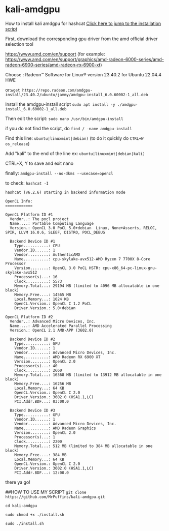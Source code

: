 # kali-amdgpu
How to install kali amdgpu for hashcat
[Click here to jump to the installation script](#installation)

First, download the corresponding gpu driver from the amd official driver selection tool

https://www.amd.com/en/support
(for example: https://www.amd.com/en/support/graphics/amd-radeon-6000-series/amd-radeon-6900-series/amd-radeon-rx-6900-xt)

Choose : Radeon™ Software for Linux® version 23.40.2 for Ubuntu 22.04.4 HWE

or:```wget https://repo.radeon.com/amdgpu-install/23.40.2/ubuntu/jammy/amdgpu-install_6.0.60002-1_all.deb```

Install the amdgpu-install script
```sudo apt install -y ./amdgpu-install_6.0.60002-1_all.deb```

Then edit the script:
```sudo nano /usr/bin/amdgpu-install```

if you do not find the script, do ```find / -name amdgpu-install```

Find this line: 
```ubuntu|linuxmint|debian)```
(to do it quickly do ```CTRL+W os_release```)

Add "kali" to the end of the line
ex: ```ubuntu|linuxmint|debian|kali)```

CTRL+X, Y to save and exit nano

finally:
```amdgpu-install --no-dkms --usecase=opencl```

to check: ```hashcat -I```
```hashcat -I                                
hashcat (v6.2.6) starting in backend information mode

OpenCL Info:
============

OpenCL Platform ID #1
  Vendor..: The pocl project
  Name....: Portable Computing Language
  Version.: OpenCL 3.0 PoCL 5.0+debian  Linux, None+Asserts, RELOC, SPIR, LLVM 16.0.6, SLEEF, DISTRO, POCL_DEBUG

  Backend Device ID #1
    Type...........: CPU
    Vendor.ID......: 1
    Vendor.........: AuthenticAMD
    Name...........: cpu-skylake-avx512-AMD Ryzen 7 7700X 8-Core Processor
    Version........: OpenCL 3.0 PoCL HSTR: cpu-x86_64-pc-linux-gnu-skylake-avx512
    Processor(s)...: 16
    Clock..........: 5573
    Memory.Total...: 29194 MB (limited to 4096 MB allocatable in one block)
    Memory.Free....: 14565 MB
    Local.Memory...: 1024 KB
    OpenCL.Version.: OpenCL C 1.2 PoCL
    Driver.Version.: 5.0+debian

OpenCL Platform ID #2
  Vendor..: Advanced Micro Devices, Inc.
  Name....: AMD Accelerated Parallel Processing
  Version.: OpenCL 2.1 AMD-APP (3602.0)

  Backend Device ID #2
    Type...........: GPU
    Vendor.ID......: 1
    Vendor.........: Advanced Micro Devices, Inc.
    Name...........: AMD Radeon RX 6900 XT
    Version........: OpenCL 2.0 
    Processor(s)...: 40
    Clock..........: 2660
    Memory.Total...: 16368 MB (limited to 13912 MB allocatable in one block)
    Memory.Free....: 16256 MB
    Local.Memory...: 64 KB
    OpenCL.Version.: OpenCL C 2.0 
    Driver.Version.: 3602.0 (HSA1.1,LC)
    PCI.Addr.BDF...: 03:00.0

  Backend Device ID #3
    Type...........: GPU
    Vendor.ID......: 1
    Vendor.........: Advanced Micro Devices, Inc.
    Name...........: AMD Radeon Graphics
    Version........: OpenCL 2.0 
    Processor(s)...: 1
    Clock..........: 2200
    Memory.Total...: 512 MB (limited to 384 MB allocatable in one block)
    Memory.Free....: 384 MB
    Local.Memory...: 64 KB
    OpenCL.Version.: OpenCL C 2.0 
    Driver.Version.: 3602.0 (HSA1.1,LC)
    PCI.Addr.BDF...: 12:00.0
```
there ya go! 

<a id="installation"></a>
##HOW TO USE MY SCRIPT
```git clone https://github.com/MrPuffins/kali-amdgpu.git```

```cd kali-amdgpu```

```sudo chmod +x ./install.sh```

```sudo ./install.sh```
